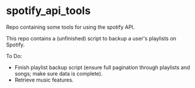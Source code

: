 # spotify_api_tools
Repo containing some tools for using the spotify API.

This repo contains a (unfinished) script to backup a user's playlists on Spotify.

To Do:
- Finish playlist backup script (ensure full pagination through playlists and songs; make sure data is complete).
- Retrieve music features.

